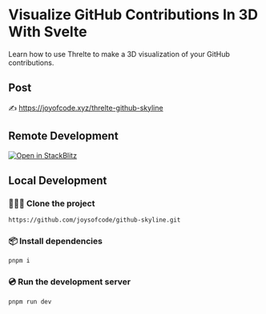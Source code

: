 # Visualize GitHub Contributions In 3D With Svelte

Learn how to use Threlte to make a 3D visualization of your GitHub contributions.

## Post

✍️ https://joyofcode.xyz/threlte-github-skyline

## Remote Development

[![Open in StackBlitz](https://developer.stackblitz.com/img/open_in_stackblitz.svg)](https://stackblitz.com/github/joysofcode/github-skyline)

## Local Development

### 🧑‍🤝‍🧑 Clone the project

```sh
https://github.com/joysofcode/github-skyline.git
```

### 📦️ Install dependencies

```sh
pnpm i
```

### 💿️ Run the development server

```sh
pnpm run dev
```
